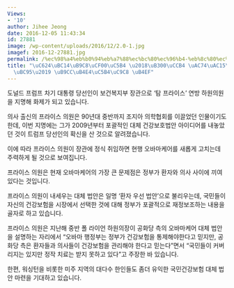 ```yaml
---
Views:
- '10'
author: Jihee Jeong
date: 2016-12-05 11:43:34
id: 27881
image: /wp-content/uploads/2016/12/2.0-1.jpg
imagef: 2016-12-27881.jpg
permalink: /%ec%98%a4%eb%b0%94%eb%a7%88%ec%bc%80%ec%96%b4-%eb%8c%80%ec%b2%b4-%ea%b1%b4%ea%b0%95%eb%b3%b4%ed%97%98%eb%b2%95-%eb%a7%8c%eb%93%a4%ec%96%b4%ec%a7%88-%eb%93%af/
title: "\uC624\uBC14\uB9C8\uCF00\uC5B4 \u2018\uB300\uCCB4 \uAC74\uAC15\uBCF4\uD5D8\
  \uBC95\u2019 \uB9CC\uB4E4\uC5B4\uC9C8 \uB4EF"
---
```


도널드 프럼프 차기 대통령 당선인이 보건복지부 장관으로 ‘탐 프라이스’ 연방 하원의원을 지명해 화제가 되고 있습니다.

의사 출신의 프라이스 의원은 90년대 중반까지 조지아 의학협회를 이끌었던 인물이기도 한데, 이번 지명에는 그가 2009년부터 포괄적인 대체 건강보호법안 아이디어를 내놓았던 것이 트럼프 당선인의 확신을 산 것으로 알려졌습니다.

이에 따라 프라이스 의원이 장관에 정식 취임하면 현행 오바마케어를 새롭게 고치는데 주력하게 될 것으로 보여집니다.

프라이스 의원은 현재 오바마케어의 가장 큰 문제점은 정부가 환자와 의사 사이에 끼여있다는 것입니다.

프라이스 의원이 내세우는 대체 법안은 일명 ‘환자 우선 법안’으로 불리우는데, 국민들이 자신의 건강보험을 시장에서 선택한 것에 대해 정부가 포괄적으로 재정보조하는 내용을 골자로 하고 있습니다.

프라이스 의원은 지난해 중반 폴 라이언 하원의장이 공화당 측의 오바마케어 대체 법안을 설명하는 자리에서 “오바마 행정부는 정부가 건강보험을 통제해야한다고 믿지만, 공화당 측은 환자들과 의사들이 건강보험을 관리해야 한다고 믿는다”면서 “국민들이 커버리지는 있지만 정작 치료는 받지 못하고 있다”고 주장한 바 있습니다.

한편, 워싱턴을 비롯한 미주 지역의 대다수 한인들도 좀더 유익한 국민건강보험 대체 법안 마련을 기대하고 있습니다.